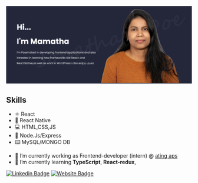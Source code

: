 
<img width="967" alt="profile-pic-mamatha" src="https://github.com/mamathamereddy/mamathamereddy/blob/main/Banner.jpg">

## Skills
* ⚛️ React
* 📱 React Native
* 💻 HTML,CSS,JS
* 🎒 Node.Js/Express
* ⌨️ MySQL/MONGO DB


- 🔭 I’m currently working as Frontend-developer (intern) @ [ating aps](https://www.ating.app//)
- 🌱 I’m currently learning **TypeScript**, **React-redux**, 



[![Linkedin Badge](https://img.shields.io/badge/-Mamatha-blue?style=flat-square&logo=Linkedin&logoColor=white&link=https://www.linkedin.com/in/mereddy-mamatha/)](https://www.linkedin.com/in/mereddy-mamatha/)
[![Website Badge](https://img.shields.io/badge/WebSite-Mamatha-green)](https://mamatha-portfolio.netlify.app/)




<!--🏡 [website][website] **|** 
👔 [linkedin][linkedin] **|** 
🐦 [facebook][facebook] **|** 
📷 [instagram][instagram] 
[website]: https://mamatha-portfolio.netlify.app/
[linkedin]: https://www.linkedin.com/in/mereddy-mamatha
[facebook]: https://www.facebook.com/mamatha.mereddy
[instagram]: https://www.instagram.com/mamatha.mereddy
[![YouTube Badge](https://img.shields.io/badge/YouTube-DeveloperFunnel-red)](https://www.youtube.com/developerfunnel)
[![Website Badge](https://img.shields.io/badge/StackOverflow-Aakash-yellow)](https://stackoverflow.com/users/3687251/aakash-)

-->



<!--  ![design and Development](https://github.com/mamathamereddy/mamathamereddy/blob/main/Banner.jpg)
- 🔭 I’m currently working on ...
- 🌱 I’m currently learning ...
- 👯 I’m looking to collaborate on ...
- 🤔 I’m looking for help with ...
- 💬 Ask me about ...
- 📫 How to reach me: ...
- 😄 Pronouns: ...
- ⚡ Fun fact: ...
-->
